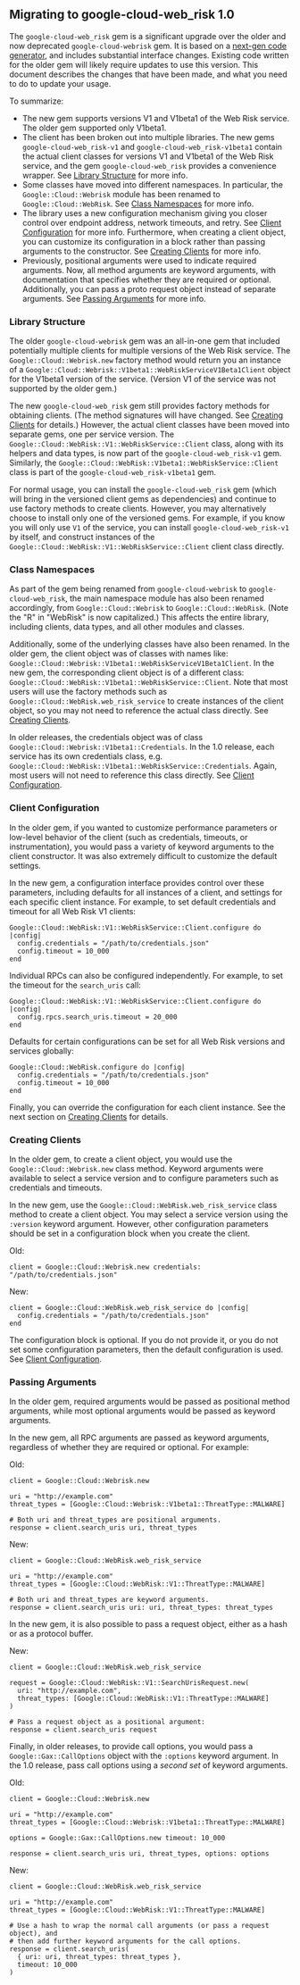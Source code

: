 ## Migrating to google-cloud-web_risk 1.0

The `google-cloud-web_risk` gem is a significant upgrade over the older and now
deprecated `google-cloud-webrisk` gem. It is based on a
[next-gen code generator](https://github.com/googleapis/gapic-generator-ruby),
and includes substantial interface changes. Existing code written for the older
gem will likely require updates to use this version. This document describes
the changes that have been made, and what you need to do to update your usage.

To summarize:

 *  The new gem supports versions V1 and V1beta1 of the Web Risk service. The
    older gem supported only V1beta1.
 *  The client has been broken out into multiple libraries. The new gems
    `google-cloud-web_risk-v1` and `google-cloud-web_risk-v1beta1` contain the
    actual client classes for versions V1 and V1beta1 of the Web Risk service,
    and the gem `google-cloud-web_risk` provides a convenience wrapper.
    See [Library Structure](#library-structure) for more info.
 *  Some classes have moved into different namespaces. In particular, the
    `Google::Cloud::Webrisk` module has been renamed to `Google::Cloud::WebRisk`.
    See [Class Namespaces](#class-namespaces) for more info.
 *  The library uses a new configuration mechanism giving you closer control
    over endpoint address, network timeouts, and retry. See
    [Client Configuration](#client-configuration) for more info. Furthermore,
    when creating a client object, you can customize its configuration in a
    block rather than passing arguments to the constructor. See
    [Creating Clients](#creating-clients) for more info.
 *  Previously, positional arguments were used to indicate required arguments.
    Now, all method arguments are keyword arguments, with documentation that
    specifies whether they are required or optional. Additionally, you can pass
    a proto request object instead of separate arguments. See
    [Passing Arguments](#passing-arguments) for more info.

### Library Structure

The older `google-cloud-webrisk` gem was an all-in-one gem
that included potentially multiple clients for multiple versions of the
Web Risk service. The `Google::Cloud::Webrisk.new` factory method would
return you an instance of a `Google::Cloud::Webrisk::V1beta1::WebRiskServiceV1Beta1Client`
object for the V1beta1 version of the service. (Version V1 of the service was
not supported by the older gem.)

The new `google-cloud-web_risk` gem still provides factory
methods for obtaining clients. (The method signatures will have changed. See
[Creating Clients](#creating-clients) for details.) However, the actual client
classes have been moved into separate gems, one per service version. The
`Google::Cloud::WebRisk::V1::WebRiskService::Client` class, along with its
helpers and data types, is now part of the `google-cloud-web_risk-v1` gem.
Similarly, the `Google::Cloud::WebRisk::V1beta1::WebRiskService::Client`
class is part of the `google-cloud-web_risk-v1beta1` gem.

For normal usage, you can install the `google-cloud-web_risk` gem
(which will bring in the versioned client gems as dependencies) and continue to
use factory methods to create clients. However, you may alternatively choose to
install only one of the versioned gems. For example, if you know you will only
use `V1` of the service, you can install `google-cloud-web_risk-v1` by
itself, and construct instances of the
`Google::Cloud::WebRisk::V1::WebRiskService::Client` client class directly.

### Class Namespaces

As part of the gem being renamed from `google-cloud-webrisk` to
`google-cloud-web_risk`, the main namespace module has also been renamed
accordingly, from `Google::Cloud::Webrisk` to `Google::Cloud::WebRisk`. (Note
the "R" in "WebRisk" is now capitalized.) This affects the entire library,
including clients, data types, and all other modules and classes.

Additionally, some of the underlying classes have also been renamed.
In the older gem, the client object was of classes with names like:
`Google::Cloud::Webrisk::V1beta1::WebRiskServiceV1Beta1Client`.
In the new gem, the corresponding client object is of a different class:
`Google::Cloud::WebRisk::V1beta1::WebRiskService::Client`.
Note that most users will use the factory methods such as
`Google::Cloud::WebRisk.web_risk_service` to create instances of the client object,
so you may not need to reference the actual class directly.
See [Creating Clients](#creating-clients).

In older releases, the credentials object was of class
`Google::Cloud::Webrisk::V1beta1::Credentials`.
In the 1.0 release, each service has its own credentials class, e.g.
`Google::Cloud::WebRisk::V1beta1::WebRiskService::Credentials`.
Again, most users will not need to reference this class directly.
See [Client Configuration](#client-configuration).

### Client Configuration

In the older gem, if you wanted to customize performance parameters or
low-level behavior of the client (such as credentials, timeouts, or
instrumentation), you would pass a variety of keyword arguments to the client
constructor. It was also extremely difficult to customize the default settings.

In the new gem, a configuration interface provides control over these
parameters, including defaults for all instances of a client, and settings for
each specific client instance. For example, to set default credentials and
timeout for all Web Risk V1 clients:

```
Google::Cloud::WebRisk::V1::WebRiskService::Client.configure do |config|
  config.credentials = "/path/to/credentials.json"
  config.timeout = 10_000
end
```

Individual RPCs can also be configured independently. For example, to set the
timeout for the `search_uris` call:

```
Google::Cloud::WebRisk::V1::WebRiskService::Client.configure do |config|
  config.rpcs.search_uris.timeout = 20_000
end
```

Defaults for certain configurations can be set for all Web Risk versions and
services globally:

```
Google::Cloud::WebRisk.configure do |config|
  config.credentials = "/path/to/credentials.json"
  config.timeout = 10_000
end
```

Finally, you can override the configuration for each client instance. See the
next section on [Creating Clients](#creating-clients) for details.

### Creating Clients

In the older gem, to create a client object, you would use the
`Google::Cloud::Webrisk.new` class method. Keyword arguments were available to
select a service version and to configure parameters such as credentials and
timeouts.

In the new gem, use the `Google::Cloud::WebRisk.web_risk_service` class
method to create a client object. You may select a service version using the
`:version` keyword argument. However, other configuration parameters should be
set in a configuration block when you create the client.

Old:
```
client = Google::Cloud::Webrisk.new credentials: "/path/to/credentials.json"
```

New:
```
client = Google::Cloud::WebRisk.web_risk_service do |config|
  config.credentials = "/path/to/credentials.json"
end
```

The configuration block is optional. If you do not provide it, or you do not
set some configuration parameters, then the default configuration is used. See
[Client Configuration](#client-configuration).

### Passing Arguments

In the older gem, required arguments would be passed as positional method
arguments, while most optional arguments would be passed as keyword arguments.

In the new gem, all RPC arguments are passed as keyword arguments,
regardless of whether they are required or optional. For example:

Old:
```
client = Google::Cloud::Webrisk.new

uri = "http://example.com"
threat_types = [Google::Cloud::Webrisk::V1beta1::ThreatType::MALWARE]

# Both uri and threat_types are positional arguments.
response = client.search_uris uri, threat_types
```

New:
```
client = Google::Cloud::WebRisk.web_risk_service

uri = "http://example.com"
threat_types = [Google::Cloud::WebRisk::V1::ThreatType::MALWARE]

# Both uri and threat_types are keyword arguments.
response = client.search_uris uri: uri, threat_types: threat_types
```

In the new gem, it is also possible to pass a request object, either
as a hash or as a protocol buffer.

New:
```
client = Google::Cloud::WebRisk.web_risk_service

request = Google::Cloud::WebRisk::V1::SearchUrisRequest.new(
  uri: "http://example.com",
  threat_types: [Google::Cloud::WebRisk::V1::ThreatType::MALWARE]
)

# Pass a request object as a positional argument:
response = client.search_uris request
```

Finally, in older releases, to provide call options, you would pass a
`Google::Gax::CallOptions` object with the `:options` keyword argument. In the
1.0 release, pass call options using a _second set_ of keyword arguments.

Old:
```
client = Google::Cloud::Webrisk.new

uri = "http://example.com"
threat_types = [Google::Cloud::Webrisk::V1beta1::ThreatType::MALWARE]

options = Google::Gax::CallOptions.new timeout: 10_000

response = client.search_uris uri, threat_types, options: options
```

New:
```
client = Google::Cloud::WebRisk.web_risk_service

uri = "http://example.com"
threat_types = [Google::Cloud::WebRisk::V1::ThreatType::MALWARE]

# Use a hash to wrap the normal call arguments (or pass a request object), and
# then add further keyword arguments for the call options.
response = client.search_uris(
  { uri: uri, threat_types: threat_types },
  timeout: 10_000
)
```
